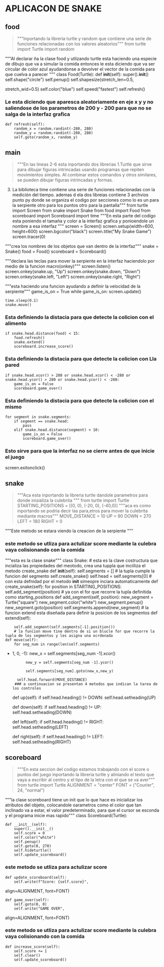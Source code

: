 #  APLICACON DE SNAKE
## food
>"""Inportando la libreria turtle y random que contiene una serie de funciones relacionadas con los valores aleatorios"""
from turtle import Turtle
import random

"""Al declarar ña la clase food y utlizando turtle esta haciendo una especie de dibujo que va a simular la comida entonces le esta diciendo que va ser circular de color azul ayudandonse a devolver el vector de la comida para que cuelva a parecer """
class Food(Turtle):
    def __init__(self):
        super().__init__()
        self.shape("circle")
        self.penup()
        self.shapesize(stretch_len=0.5,

stretch_wid=0.5)
        self.color("blue")
        self.speed("fastest")
        self.refresh()
### Le esta diciendo que aparesca aleatoriamente en eje x y y no saliendose de los parametros de 200 y - 200 para que no se salga de la interfaz grafica 
    def refresh(self):
        random_x = random.randint(-280, 280)
        random_y = random.randint(-280, 280)
        self.goto(random_x, random_y)
## main
>"""En las lineas 2-6 esta inportando dos librerias 
1.Turtle que sirve para dibujar figuras intrincadas usando programas que repiten movimientos simples. Al combinar estos comandos y otros similares, se pueden dibujar figuras intrincadas y formas. 
3. La biblioteca time contiene una serie de funciones relacionadas con la medición del tiempo.
ademas d ela dos libreias contiene 3 archvios punto py donde se organiza el codigo por secciones como lo es un para la serpiente otro para los puntos otro para la pantalla"""
from turtle import Screen
from snake import Snake
from food import Food
from scoreboard import Scoreboard
import time
"""En esta parte del codigo esta poniendo el tamaña y color a la interfaz grafica y ponioendole un nombre a esa interfaz """ 
screen = Screen()
screen.setup(width=600, height=600)
screen.bgcolor("black")
screen.title("My Snake Game")
screen.tracer(0)

"""crea los nombres de los objetos que van dentro de la interfaz"""
snake = Snake()
food = Food()
scoreboard = Scoreboard()

"""declara las teclas para mover la serpiente en la interfaz haciendolo por  medio de la funcion macro(onkey)"""
screen.listen()
screen.onkey(snake.up, "Up")
screen.onkey(snake.down, "Down")
screen.onkey(snake.left, "Left")
screen.onkey(snake.right, "Right")

"""esta haciendo una funcion ayudando a definir la velocidad de la serpiente"""
game_is_on = True
while game_is_on:
    screen.update()

    time.sleep(0.1)
    snake.move()

### Esta definiendo la distacia para que detecte la colicion con el alimento
    if snake.head.distance(food) < 15:
        food.refresh()
        snake.extend()
        scoreboard.increase_score()

### Esta definiendo la distacia para que detecte la colicion con Lla pared
    if snake.head.xcor() > 280 or snake.head.xcor() < -280 or snake.head.ycor() > 280 or snake.head.ycor() < -280:
        game_is_on = False
        scoreboard.game_over()

### Esta definiendo la distacia para que detecte la colicion con el mismo
    for segment in snake.segments:
        if segment == snake.head:
            pass
        elif snake.head.distance(segment) < 10:
            game_is_on = False
            scoreboard.game_over()
### Esto sirve para que la interfaz no se cierre antes de que inicie el juego 
screen.exitonclick()


## snake
>"""Aca esta inportando la libreria turtle dandole parametros para donde inisializa la culebrita """
from turtle import Turtle
STARTING_POSITIONS = [(0, 0), (-20, 0), (-40,0)]
"""aca es como inportando se podria decir las para,etros para mover la culebrita mediante macros"""
MOVE_DISTANCE = 10
UP = 90
DOWN = 270
LEFT = 180
RIGHT = 0

"""Este metodo se estara viendo la creacion de la serpiente """
### este metodo se utliza para actulizar score mediante la culebra vaya colisionando con la comida 
"""esta es la clase snake"""
class Snake:
    # esta es la clave costructura que incializa las propiedades del meotodo, crea una tuppla que inciiliza el metodo create_snake 
    def __init__(self):
        self.segments = [] # la tupla cumple la funcion del segmento
        self.create_snake()
        self.head = self.segments[0]
        # con esta defnidad por el metodo __init__ simeopre inciara automaticamente 
    def create_snake(self):
        for position in STARTING_POSITIONS:
            self.add_segment(position)
        # ya con el for que recorre la tupla definitida como starting_positions 
    def add_segment(self, position):
        new_segment = Turtle("square")
        new_segment.color("white")
        new_segment.penup()
        new_segment.goto(position)
        self.segments.append(new_segment)
        # la funcion extend esta diseñada para definir la posicion de los segmentos 
    def extend(self):
        
        self.add_segment(self.segments[-1].position())
        # la funcion move tine dentro de si un blucle for que recorre la tupla de los segmentos y les asigna una ocrdenada 
    def move(self):
        for seg_num in range(len(self.segments) 
- 1, 0, -1):
            new_x = self.segments[seg_num -1].xcor()

            new_y = self.segments[seg_num -1].ycor()

            self.segments[seg_num].goto(new_x,new_y)

        self.head.forward(MOVE_DISTANCE)
       ### a continuacion se presentan 4 metodos que indican la tarea de los controles 
    def up(self):
            if self.head.heading() != DOWN:
                self.head.setheading(UP)

    def down(self):
            if self.head.heading() != UP:
                self.head.setheading(DOWN)

    def left(self):
            if self.head.heading() != RIGHT:
                self.head.setheading(LEFT)

    def right(self):
            if self.head.heading() != LEFT:
                self.head.setheading(RIGHT)


## scoreboard
>"""En esta seccion del codigo estamos trabajando con el score o puntos del juego inportando la libreria turtle y aliniando el texto que vaya a escribir al centro  y el tipo de la letra con el que se va aver"""
from turtle import Turtle
ALIGNMENT = "center"
FONT = ("Courier", 24, "normal")

"""la clase scoreboard tiene un init que lo que hace es inicializar los atributos del objeto, colocandole oarametros como el color que tan inclinado va a estar, el valor predeterminado, para que el cursor se esconda y el programa inicie mas rapido"""
class Scoreboard(Turtle):
    
    def __init__(self):
        super().__init__()
        self.score = 0
        self.color("white")
        self.penup()
        self.goto(0, 270)
        self.hideturtle()
        self.update_scoreboard()

### este metodo se utliza para actulizar score 
    def update_scoreboard(self):
        self.write(f"Score: {self.score}", 
align=ALIGNMENT, font=FONT)

    def game_over(self):
        self.goto(0, 0)
        self.write("GAME OVER",
align=ALIGNMENT, font=FONT)
        
### este metodo se utliza para actulizar score mediante la culebra vaya colisionando con la comida 
    def increase_score(self):
        self.score += 1
        self.clear()
        self.update_scoreboard()